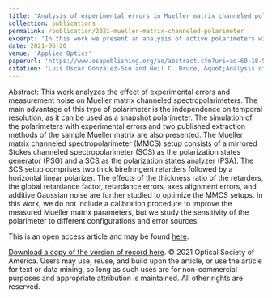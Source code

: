 ```yaml
---
title: "Analysis of experimental errors in Mueller matrix channeled polarimeters"
collection: publications
permalink: /publication/2021-mueller-matrix-channeled-polarimeter
excerpt: 'In this work we present an analysis of active polarimeters with spectral channeling, referred to as Mueller matrix channeled spectropolarimeters (MMCS) based on four birefringent retarders. The effects of the thickness ratio of the retarders, the global retardance factor, retardance errors, axes alignment errors, and additive Gaussian noise are further studied to optimize the MMCS setups.'
date: 2021-06-20
venue: 'Applied Optics'
paperurl: 'https://www.osapublishing.org/ao/abstract.cfm?uri=ao-60-18-5456'
citation: 'Luis Oscar González-Siu and Neil C. Bruce, &quot;Analysis of experimental errors in Mueller matrix channeled polarimeters,.&quot; <i>Appl. Opt.</i> 60, 5456-5464 (2021)'
---
```


Abstract: This work analyzes the effect of experimental errors and measurement noise on Mueller matrix channeled spectropolarimeters. The main advantage of this type of polarimeter is the independence on temporal resolution, as it can be used as a snapshot polarimeter. The simulation of the polarimeters with experimental errors and two published extraction methods of the sample Mueller matrix are also presented. The Mueller matrix channeled spectropolarimeter (MMCS) setup consists of a mirrored Stokes channeled spectropolarimeter (SCS) as the polarization states generator (PSG) and a SCS as the polarization states analyzer (PSA). The SCS setup comprises two thick birefringent retarders followed by a horizontal linear polarizer. The effects of the thickness ratio of the retarders, the global retardance factor, retardance errors, axes alignment errors, and additive Gaussian noise are further studied to optimize the MMCS setups. In this work, we do not include a calibration procedure to improve the measured Mueller matrix parameters, but we study the sensitivity of the polarimeter to different configurations and error sources.

This is an open access article and may be found [here](https://www.osapublishing.org/ao/abstract.cfm?uri=ao-60-18-5456).

[Download a copy of the version of record here](https://oscarglzsiu.github.io/files/ao-60-18-5456.pdf). © 2021 Optical Society of America. Users may use, reuse, and build upon the article, or use the article for text or data mining, so long as such uses are for non-commercial purposes and appropriate attribution is maintained. All other rights are reserved.
